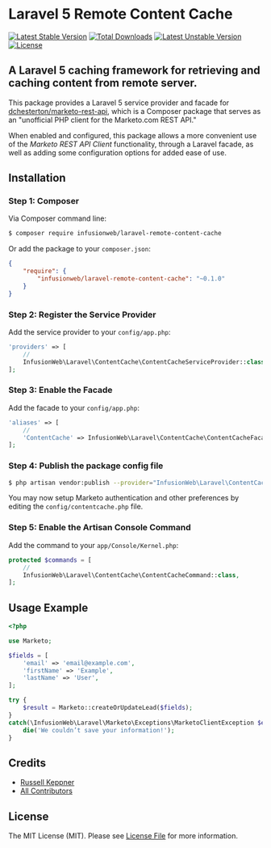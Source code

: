 # Laravel 5 Remote Content Cache
[![Latest Stable Version](https://poser.pugx.org/infusionweb/laravel-remote-content-cache/v/stable)](https://packagist.org/packages/infusionweb/laravel-remote-content-cache) [![Total Downloads](https://poser.pugx.org/infusionweb/laravel-remote-content-cache/downloads)](https://packagist.org/packages/infusionweb/laravel-remote-content-cache) [![Latest Unstable Version](https://poser.pugx.org/infusionweb/laravel-remote-content-cache/v/unstable)](https://packagist.org/packages/infusionweb/laravel-remote-content-cache) [![License](https://poser.pugx.org/infusionweb/laravel-remote-content-cache/license)](https://packagist.org/packages/infusionweb/laravel-remote-content-cache)

## A Laravel 5 caching framework for retrieving and caching content from remote server.

This package provides a Laravel 5 service provider and facade for [dchesterton/marketo-rest-api](https://github.com/dchesterton/marketo-rest-api), which is a Composer package that serves as an "unofficial PHP client for the Marketo.com REST API."

When enabled and configured, this package allows a more convenient use of the *Marketo REST API Client* functionality, through a Laravel facade, as well as adding some configuration options for added ease of use.

## Installation

### Step 1: Composer

Via Composer command line:

```bash
$ composer require infusionweb/laravel-remote-content-cache
```

Or add the package to your `composer.json`:

```json
{
    "require": {
        "infusionweb/laravel-remote-content-cache": "~0.1.0"
    }
}
```

### Step 2: Register the Service Provider

Add the service provider to your `config/app.php`:

```php
'providers' => [
    //
    InfusionWeb\Laravel\ContentCache\ContentCacheServiceProvider::class,
];
```

### Step 3: Enable the Facade

Add the facade to your `config/app.php`:

```php
'aliases' => [
    //
    'ContentCache' => InfusionWeb\Laravel\ContentCache\ContentCacheFacade::class,
];
```

### Step 4: Publish the package config file

```bash
$ php artisan vendor:publish --provider="InfusionWeb\Laravel\ContentCache\ContentCacheServiceProvider"
```

You may now setup Marketo authentication and other preferences by editing the `config/contentcache.php` file.

### Step 5: Enable the Artisan Console Command

Add the command to your `app/Console/Kernel.php`:

```php
protected $commands = [
    //
    InfusionWeb\Laravel\ContentCache\ContentCacheCommand::class,
];
```

## Usage Example

```php
<?php

use Marketo;

$fields = [
    'email' => 'email@example.com',
    'firstName' => 'Example',
    'lastName' => 'User',
];

try {
    $result = Marketo::createOrUpdateLead($fields);
}
catch(\InfusionWeb\Laravel\Marketo\Exceptions\MarketoClientException $e) {
    die('We couldn’t save your information!');
}
```

## Credits

- [Russell Keppner](https://github.com/rkeppner)
- [All Contributors](https://github.com/InfusionWeb/laravel-remote-content-cache/contributors)

## License

The MIT License (MIT). Please see [License File](LICENSE.md) for more information.
